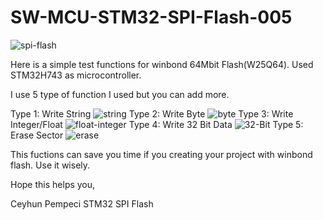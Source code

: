 # SW-MCU-STM32-SPI-Flash-005

![spi-flash](https://github.com/user-attachments/assets/a7769948-b715-47c3-a084-1b722d090da4)

Here is a simple test functions for winbond 64Mbit Flash(W25Q64). Used STM32H743 as microcontroller.

I use 5 type of function I used  but you can add more.

Type 1: Write String
![string](https://github.com/user-attachments/assets/6e1e385f-da28-4fff-882e-5b152cf51943)
Type 2: Write Byte
![byte](https://github.com/user-attachments/assets/ea7365fa-b26f-4c03-b0e7-dd37b33afd3e)
Type 3: Write Integer/Float
![float-integer](https://github.com/user-attachments/assets/229a452f-1787-4e22-895b-d747a70b94ee)
Type 4: Write 32 Bit Data
![32-Bit](https://github.com/user-attachments/assets/96ab23de-a663-4c97-833c-503ba9cab034)
Type 5: Erase Sector
![erase](https://github.com/user-attachments/assets/f2d23782-60ce-4e47-9a33-d5703f190ac7)


This fuctions can save you time if you creating your project with winbond flash. Use it wisely.

Hope this helps you,

Ceyhun Pempeci
STM32 SPI Flash
